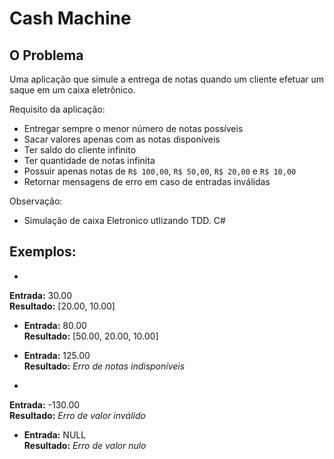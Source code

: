 Cash Machine
============

O Problema
----------
Uma aplicação que simule a entrega de notas quando um cliente efetuar um saque em um caixa eletrônico. 

Requisito da aplicação:
* Entregar sempre o menor número de notas possíveis
* Sacar valores apenas com as notas disponíveis
* Ter saldo do cliente infinito
* Ter quantidade de notas infinita
* Possuir apenas notas de ```R$ 100,00```, ```R$ 50,00```, ```R$ 20,00``` e ```R$ 10,00```
* Retornar mensagens de erro em caso de entradas inválidas

Observação:
* Simulação de caixa Eletronico utlizando TDD. C#

Exemplos:
---------
* 
 **Entrada:** 30.00  
 **Resultado:** [20.00, 10.00]

* 
  **Entrada:** 80.00  
  **Resultado:** [50.00, 20.00, 10.00]

* 
  **Entrada:** 125.00  
  **Resultado:** *Erro de notas indisponíveis*

* 
 **Entrada:** -130.00   
 **Resultado:** *Erro de valor inválido*

* 
  **Entrada:** NULL  
  **Resultado:** *Erro de valor nulo*
